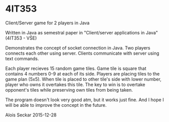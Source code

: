 # 4IT353
Client/Server game for 2 players in Java

Written in Java as semestral paper in "Client/server applications in Java" (4IT353 - VŠE)

Demonstrates the concept of socket connection in Java. Two players connects each other using server.
Clients communicate with server using text commands.

Each player recieves 15 random game tiles. Game tile is square that contains 4 numbers 0-9 at each of its side.
Players are placing tiles to the game plan (5x5). When tile is placed to other tile's side with lower number,
player who owns it overtakes this tile. The key to win is to overtake opponent's tiles while preserving own tiles
from being taken.

The program doesn't look very good atm, but it works just fine. And I hope I will be able to improve the concept in the future.

Alois Seckar 2015-12-28
